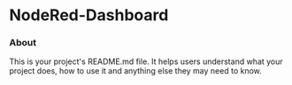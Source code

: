 NodeRed-Dashboard
=================

### About

This is your project's README.md file. It helps users understand what your
project does, how to use it and anything else they may need to know.